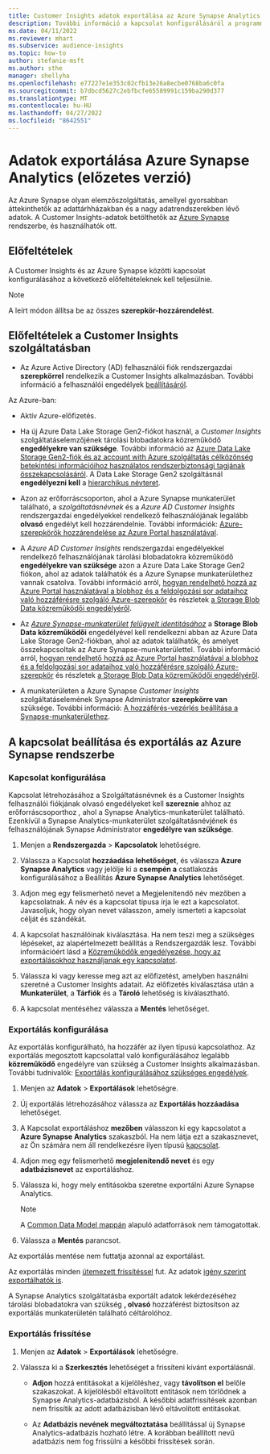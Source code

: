 ```yaml
---
title: Customer Insights adatok exportálása az Azure Synapse Analytics szolgáltatásba
description: További információ a kapcsolat konfigurálásáról a programmal Azure Synapse Analytics
ms.date: 04/11/2022
ms.reviewer: mhart
ms.subservice: audience-insights
ms.topic: how-to
author: stefanie-msft
ms.author: sthe
manager: shellyha
ms.openlocfilehash: e77227e1e353c02cfb13e26a8ecbe0768ba6c0fa
ms.sourcegitcommit: b7dbcd5627c2ebfbcfe65589991c159ba290d377
ms.translationtype: MT
ms.contentlocale: hu-HU
ms.lasthandoff: 04/27/2022
ms.locfileid: "8642551"
---
```

# <a name="export-data-to-azure-synapse-analytics-preview"></a>Adatok exportálása Azure Synapse Analytics (előzetes verzió)

Az Azure Synapse olyan elemzőszolgáltatás, amellyel gyorsabban áttekinthetők az adattárhházakban és a nagy adatrendszerekben lévő adatok. A Customer Insights-adatok betölthetők az [Azure Synapse](/azure/synapse-analytics/overview-what-is) rendszerbe, és használhatók ott.

## <a name="prerequisites"></a>Előfeltételek

A Customer Insights és az Azure Synapse közötti kapcsolat konfigurálásához a következő előfeltételeknek kell teljesülnie.

> [!NOTE]
> A leírt módon állítsa be az összes **szerepkör-hozzárendelést**.  

## <a name="prerequisites-in-customer-insights"></a>Előfeltételek a Customer Insights szolgáltatásban

* Az Azure Active Directory (AD) felhasználói fiók rendszergazdai **szerepkörrel** rendelkezik a Customer Insights alkalmazásban. További információ a felhasználói engedélyek [beállításáról](permissions.md#assign-roles-and-permissions).

Az Azure-ban: 

- Aktív Azure-előfizetés.

- Ha új Azure Data Lake Storage Gen2-fiókot használ, a *Customer Insights* szolgáltatáselemzőjének tárolási blobadatokra közreműködő **engedélyekre van szüksége**. További információ az [Azure Data Lake Storage Gen2-fiók és az  account with Azure szolgáltatás célközönség betekintési információihoz használatos rendszerbiztonsági tagjának összekapcsolásáról](connect-service-principal.md). A Data Lake Storage Gen2 szolgáltásnál **engedélyezni kell** a [hierarchikus névteret](/azure/storage/blobs/data-lake-storage-namespace).

- Azon az erőforráscsoporton, ahol a Azure Synapse munkaterület található, a *szolgáltatásnévnek* és a *Azure AD Customer Insights* rendszergazdai engedélyekkel rendelkező felhasználójának legalább **olvasó** engedélyt kell hozzárendelnie. További információk: [Azure-szerepkörök hozzárendelése az Azure Portal használatával](/azure/role-based-access-control/role-assignments-portal).

- A *Azure AD Customer Insights* rendszergazdai engedélyekkel rendelkező felhasználójának tárolási blobadatokra közreműködő **engedélyekre van szüksége** azon a Azure Data Lake Storage Gen2 fiókon, ahol az adatok találhatók és a Azure Synapse munkaterülethez vannak csatolva. További információ arról, [hogyan rendelhető hozzá az Azure Portal használatával a blobhoz és a feldolgozási sor adataihoz való hozzáférésre szolgáló Azure-szerepkör](/azure/storage/common/storage-auth-aad-rbac-portal) és részletek [a Storage Blob Data közreműködői engedélyéről](/azure/role-based-access-control/built-in-roles#storage-blob-data-contributor).

- Az *[Azure Synapse-munkaterület felügyelt identitásához](/azure/synapse-analytics/security/synapse-workspace-managed-identity)* a **Storage Blob Data közreműködői** engedélyével kell rendelkezni abban az Azure Data Lake Storage Gen2-fiókban, ahol az adatok találhatók, és amelyet összekapcsoltak az Azure Synapse-munkaterülettel. További információ arról, [hogyan rendelhető hozzá az Azure Portal használatával a blobhoz és a feldolgozási sor adataihoz való hozzáférésre szolgáló Azure-szerepkör](/azure/storage/common/storage-auth-aad-rbac-portal) és részletek [a Storage Blob Data közreműködői engedélyéről](/azure/role-based-access-control/built-in-roles#storage-blob-data-contributor).

- A munkaterületen a Azure Synapse *Customer Insights* szolgáltatáselemének Synapse Administrator **szerepkörre van** szüksége. További információ: [A hozzáférés-vezérlés beállítása a Synapse-munkaterülethez](/azure/synapse-analytics/security/how-to-set-up-access-control).

## <a name="set-up-the-connection-and-export-to-azure-synapse"></a>A kapcsolat beállítása és exportálás az Azure Synapse rendszerbe

### <a name="configure-a-connection"></a>Kapcsolat konfigurálása

Kapcsolat létrehozásához a Szolgáltatásnévnek és a Customer Insights felhasználói fiókjának olvasó engedélyeket kell **szereznie** ahhoz az erőforráscsoporthoz *,* ahol a Synapse Analytics-munkaterület található. Ezenkívül a Synapse Analytics-munkaterület szolgáltatásnévjének és felhasználójának Synapse Administrator **engedélyre van szüksége**. 

1. Menjen a **Rendszergazda** > **Kapcsolatok** lehetőségre.

1. Válassza a Kapcsolat **hozzáadása lehetőséget**, és válassza **Azure Synapse Analytics** vagy jelölje ki a **csempén a** csatlakozás konfigurálásához a Beállítás **Azure Synapse Analytics** lehetőséget.

1. Adjon meg egy felismerhető nevet a Megjelenítendő név mezőben a kapcsolatnak. A név és a kapcsolat típusa írja le ezt a kapcsolatot. Javasoljuk, hogy olyan nevet válasszon, amely ismerteti a kapcsolat célját és szándékát.

1. A kapcsolat használóinak kiválasztása. Ha nem teszi meg a szükséges lépéseket, az alapértelmezett beállítás a Rendszergazdák lesz. További információért lásd a [Közreműködők engedélyezése, hogy az exportálásokhoz használjanak egy kapcsolatot](connections.md#allow-contributors-to-use-a-connection-for-exports).

1. Válassza ki vagy keresse meg azt az előfizetést, amelyben használni szeretné a Customer Insights adatait. Az előfizetés kiválasztása után a **Munkaterület**, a **Tárfiók** és a **Tároló** lehetőség is kiválasztható.

1. A kapcsolat mentéséhez válassza a **Mentés** lehetőséget.

### <a name="configure-an-export"></a>Exportálás konfigurálása

Az exportálás konfigurálható, ha hozzáfér az ilyen típusú kapcsolathoz. Az exportálás megosztott kapcsolattal való konfigurálásához legalább **közreműködő** engedélyre van szükség a Customer Insights alkalmazásban. További tudnivalók: [Exportálás konfigurálásához szükséges engedélyek](export-destinations.md#set-up-a-new-export).

1. Menjen az **Adatok** > **Exportálások** lehetőségre.

1. Új exportálás létrehozásához válassza az **Exportálás hozzáadása** lehetőséget.

1. A Kapcsolat exportáláshoz **mezőben** válasszon ki egy kapcsolatot a **Azure Synapse Analytics** szakaszból. Ha nem látja ezt a szakasznevet, az Ön számára nem áll rendelkezésre ilyen típusú [kapcsolat](connections.md).

1. Adjon meg egy felismerhető **megjelenítendő nevet** és egy **adatbázisnevet** az exportáláshoz.

1. Válassza ki, hogy mely entitásokba szeretne exportálni Azure Synapse Analytics.
   > [!NOTE]
   > A [Common Data Model mappán](connect-common-data-model.md) alapuló adatforrások nem támogatottak.

2. Válassza a **Mentés** parancsot.

Az exportálás mentése nem futtatja azonnal az exportálást.

Az exportálás minden [ütemezett frissítéssel](system.md#schedule-tab) fut. Az adatok [igény szerint exportálhatók is](export-destinations.md#run-exports-on-demand).

A Synapse Analytics szolgáltatásba exportált adatok lekérdezéséhez tárolási blobadatokra van szükség **, olvasó** hozzáférést biztosítson az exportálás munkaterületén található céltárolóhoz. 

### <a name="update-an-export"></a>Exportálás frissítése

1. Menjen az **Adatok** > **Exportálások** lehetőségre.

1. Válassza ki a **Szerkesztés** lehetőséget a frissíteni kívánt exportálásnál.

   - **Adjon** hozzá entitásokat a kijelöléshez, vagy **távolítson el** belőle szakaszokat. A kijelölésből eltávolított entitások nem törlődnek a Synapse Analytics-adatbázisból. A későbbi adatfrissítések azonban nem frissítik az adott adatbázisban lévő eltávolított entitásokat.

   - Az **Adatbázis nevének megváltoztatása** beállítással új Synapse Analytics-adatbázis hozható létre. A korábban beállított nevű adatbázis nem fog frissülni a későbbi frissítések során.
